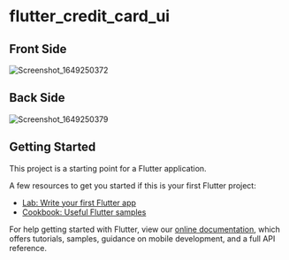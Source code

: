 # flutter_credit_card_ui

## Front Side

![Screenshot_1649250372](https://user-images.githubusercontent.com/71002261/161986976-4ddcb8d6-e238-4380-b407-c035641b3157.png)

## Back Side

![Screenshot_1649250379](https://user-images.githubusercontent.com/71002261/161987014-e935ce93-7a23-4741-9120-fcb47433cee4.png)

## Getting Started

This project is a starting point for a Flutter application.

A few resources to get you started if this is your first Flutter project:

- [Lab: Write your first Flutter app](https://flutter.dev/docs/get-started/codelab)
- [Cookbook: Useful Flutter samples](https://flutter.dev/docs/cookbook)

For help getting started with Flutter, view our
[online documentation](https://flutter.dev/docs), which offers tutorials,
samples, guidance on mobile development, and a full API reference.
